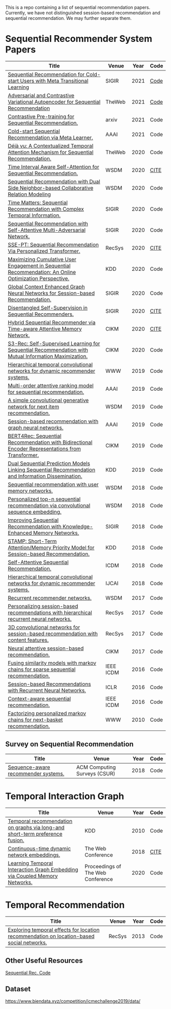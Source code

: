 This is a repo containing a list of sequential recommendation papers. Currently, we have not distinguished session-based recommendation and sequential recommendation. We may further separate them.  
# Sequential Recommender System Papers
| Title                                                        | Venue | Year | Code |
| ------------------------------------------------------------ | ----- | ---- | ------------------------------------- |
| [Sequential Recommendation for Cold-start Users with Meta Transitional Learning](Nan) | SIGIR | 2021 | [Code](Nan) |
| [Adversarial and Contrastive Variational Autoencoder for Sequential Recommendation](https://arxiv.org/pdf/2103.10693.pdf) | TheWeb | 2021 | [Code](https://github.com/ACVAE/ACVAE-PyTorch) |
| [Contrastive Pre-training for Sequential Recommendation.](https://arxiv.org/pdf/2010.14395.pdf) | arxiv                           | 2021 | Code |
| [Cold-start Sequential Recommendation via Meta Learner.](https://arxiv.org/pdf/2012.05462.pdf) | AAAI                           | 2021 | Code |
| [Déjà vu: A Contextualized Temporal Attention Mechanism for Sequential Recommendation.](https://arxiv.org/pdf/2002.00741.pdf) | TheWeb  | 2020 | Code                                  |
| [Time Interval Aware Self-Attention for Sequential Recommendation.](https://cseweb.ucsd.edu/~jmcauley/pdfs/wsdm20b.pdf) | WSDM | 2020 | [CITE](./bib_files/Time_Interval.bib) |
| [Sequential Recommendation with Dual Side Neighbor-based Collaborative Relation Modeling](https://arxiv.org/pdf/1911.03883.pdf) | WSDM  | 2020 | Code                                  |
| [Time Matters: Sequential Recommendation with Complex Temporal Information.](https://dl.acm.org/doi/pdf/10.1145/3397271.3401154?casa_token=B-A6CsmuPiwAAAAA:cUV0AptqcwC5lA5wrVSUmHsGV978bBsDS4v_ZgbFrEy-0g6yNDhoYava4G7QA-zR38hOT07Ruuut) | SIGIR | 2020 | Code                                  |
| [Sequential Recommendation with Self-Attentive Multi-Adversarial Network.](https://dl.acm.org/doi/pdf/10.1145/3397271.3401111) | SIGIR | 2020 | Code                                  |
| [SSE-PT: Sequential Recommendation Via Personalized Transformer.](https://dl.acm.org/doi/pdf/10.1145/3383313.3412258) | RecSys | 2020 | [CITE](./bib_files/SSE-PT.bib)        |
| [Maximizing Cumulative User Engagement in Sequential Recommendation: An Online Optimization Perspective.](https://dl.acm.org/doi/pdf/10.1145/3394486.3403329) | KDD  | 2020 | Code                                  |
| [Global Context Enhanced Graph Neural Networks for Session-based Recommendation.](https://dl.acm.org/doi/pdf/10.1145/3397271.3401142?casa_token=ApAXWFNIP9YAAAAA:aeHrK0slKcgdm4unhnGntFNsHNEX6Atgd2hRr8tOdJ590zbhivJnFFv5mc9h6TdJnxkIJNM0bws) | SIGIR                         | 2020 | Code                                  |
| [Disentangled Self-Supervision in Sequential Recommenders.](http://pengcui.thumedialab.com/papers/DisentangledSequentialRecommendation.pdf) | SIGIR                         | 2020 | [CITE](./bib_files/disentangle.bib)   |
| [Hybrid Sequential Recommender via Time-aware Attentive Memory Network.](https://arxiv.org/pdf/2005.08598.pdf) | CIKM                          | 2020 | [CITE](./bib_files/MTAM.bib)          |
| [S3-Rec: Self-Supervised Learning for Sequential Recommendation with Mutual Information Maximization.](https://arxiv.org/pdf/2008.07873.pdf) | CIKM                          | 2020 | Code                                  |
| [Hierarchical temporal convolutional networks for dynamic recommender systems.](https://arxiv.org/pdf/1904.04381.pdf) | WWW | 2019 | Code                                  |
| [Multi-order attentive ranking model for sequential recommendation.](https://www.aaai.org/ojs/index.php/AAAI/article/view/4516/4394) | AAAI                          | 2019 | Code                                  |
| [A simple convolutional generative network for next item recommendation.](https://dl.acm.org/doi/pdf/10.1145/3289600.3290975?casa_token=J1syrbahjloAAAAA:VbCRffYiUm4wqFaZjuxkTB0PiCMswTUAVHb_yy3Yw262gG_r_if1wD1f6gJ-PoGKulKriSDqLDM) | WSDM                          | 2019 | Code                                  |
| [Session-based recommendation with graph neural networks.](https://www.aaai.org/ojs/index.php/AAAI/article/view/3804/3682) | AAAI                          | 2019 | Code                                  |
| [BERT4Rec: Sequential Recommendation with Bidirectional Encoder Representations from Transformer.](https://arxiv.org/abs/1904.06690) | CIKM                          | 2019 | Code                                  |
| [Dual Sequential Prediction Models Linking Sequential Recommendation and Information Dissemination.](https://dl.acm.org/doi/pdf/10.1145/3292500.3330959) | KDD                           | 2019 | Code                                  |
| [Sequential recommendation with user memory networks.](https://dl.acm.org/doi/pdf/10.1145/3159652.3159668?casa_token=dwnjPirHUakAAAAA:15TKXBAZWzF7cXgAg0qWn8afEwjKVjMZUfQoYxb6KFWMqqYE-Jk1gc6EgWVM4cLJXqVD6Dcey6s) | WSDM                          | 2018 | Code                                  |
| [Personalized top-n sequential recommendation via convolutional sequence embedding.](https://arxiv.org/pdf/1809.07426.pdf) | WSDM                          | 2018 | Code                                  |
| [Improving Sequential Recommendation with Knowledge-Enhanced Memory Networks.](https://dl.acm.org/doi/pdf/10.1145/3209978.3210017?casa_token=g6_ao5I-4dYAAAAA:Mf3O94xM-1vafa7Wg_N8725GTJksIxMVWIMV7wLTqRuWN-ZZZQ9MxNCIiR0ZX6PbDfhzVl_DH2g) | SIGIR                         | 2018 | Code                                  |
| [STAMP: Short-Term Attention/Memory Priority Model for Session-based Recommendation.](https://github.com/uestcnlp/STAMP) | KDD                           | 2018 | Code                                  |
| [Self-Attentive Sequential Recommendation.](https://cseweb.ucsd.edu/~jmcauley/pdfs/icdm18.pdf) | ICDM                          | 2018 | Code                                  |
| [Hierarchical temporal convolutional networks for dynamic recommender systems.](https://arxiv.org/pdf/1904.04381.pdf) | IJCAI                         | 2018 | Code                                  |
| [Recurrent recommender networks.](https://dl.acm.org/doi/pdf/10.1145/3018661.3018689) | WSDM                          | 2017 | Code                                  |
| [Personalizing session-based recommendations with hierarchical recurrent neural networks.](https://arxiv.org/pdf/1706.04148.pdf) | RecSys                        | 2017 | Code                                  |
| [3D convolutional networks for session-based recommendation with content features.](https://dl.acm.org/doi/pdf/10.1145/3109859.3109900?casa_token=oaw4-qd-PmAAAAAA:PM2QlalXJgAlmQ1M8oLoH6IlrXVaGRxx-9mmSZ4__Mi-r670-gW3dmNyyHoO4-2-9jcSRLVgadI) | RecSys                        | 2017 | Code                                  |
| [Neural attentive session-based recommendation.](https://dl.acm.org/doi/pdf/10.1145/3132847.3132926?casa_token=p-UU3TxH3W0AAAAA:n8g1DKgwpJUOg5HhUhVNjzcT1hyftFAN7IThuOTYuAUIFJGUIdfsPADjulXugIIvjGD5BN0qvt8y) | CIKM                          | 2017 | Code      
| [Fusing similarity models with markov chains for sparse sequential recommendation.](https://cseweb.ucsd.edu/~jmcauley/pdfs/icdm16a.pdf) | IEEE ICDM                     | 2016 | Code                                  |
| [Session-based Recommendations with Recurrent Neural Networks.](https://arxiv.org/abs/1511.06939) | ICLR                     | 2016 | Code                                  |
| [Context-aware sequential recommendation.](https://arxiv.org/abs/1609.05787) | IEEE ICDM                     | 2016 | Code |
| [Factorizing personalized markov chains for next-basket recommendation.](http://citeseerx.ist.psu.edu/viewdoc/download?doi=10.1.1.461.6854&rep=rep1&type=pdf) | WWW | 2010 | Code                                  |



## Survey on Sequential Recommendation
| Title                                                        | Venue                        | Year | Code |
| ------------------------------------------------------------ | ---------------------------- | ---- | ---- |
| [Sequence-aware recommender systems.](https://arxiv.org/pdf/1802.08452.pdf) | ACM Computing Surveys (CSUR) | 2018 | Code |

# Temporal Interaction Graph
| Title                                                        | Venue                             | Year | Code                          |
| ------------------------------------------------------------ | --------------------------------- | ---- | ----------------------------- |
| [Temporal recommendation on graphs via long-and short-term preference fusion.](https://dl.acm.org/doi/pdf/10.1145/1835804.1835896?casa_token=sXnMSlVllp0AAAAA:Op3oiJ4aw7Fyh-kwetwb0hPwjiKTNXBOQWvbbFGmvPqYgf6p0CbywFibcJITWN6qlO9nJ4du1Cw) | KDD                               | 2010 | Code                          |
| [Continuous-time dynamic network embeddings.](http://ryanrossi.com/pubs/nguyen-et-al-WWW18-BigNet.pdf) | The Web Conference                | 2018 | [CITE](./bib_files/CTDNE.bib) |
| [Learning Temporal Interaction Graph Embedding via Coupled Memory Networks.](https://dl.acm.org/doi/pdf/10.1145/3366423.3380076?casa_token=jQDfuykEgz8AAAAA:IoUaw2pIm_WW7RxZPo7O1KdUtWy2StHjSGpgSQ0nCF32Lwr3_M2By9_zbJkKrKBu-NDsIB-T1sc) | Proceedings of The Web Conference | 2020 | Code                          |

# Temporal Recommendation
| Title                                                        | Venue  | Year | Code |
| ------------------------------------------------------------ | ------ | ---- | ---- |
| [Exploring temporal effects for location recommendation on location-based social networks.](https://dl.acm.org/doi/pdf/10.1145/2507157.2507182?casa_token=HqN0SmOY0IAAAAAA:mKnXv5PWKdnNbWDiAkOsM7R0pQc6oq1ZIA5pUfxRwKrb1x1_i6zUyZ0EBNu0-Sezxqm98jFq79Y) | RecSys | 2013 | Code |

## Other Useful Resources
[Sequential Rec. Code](https://github.com/DeepGraphLearning/RecommenderSystems/tree/master/sequentialRec)

## Dataset
https://www.biendata.xyz/competition/icmechallenge2019/data/
